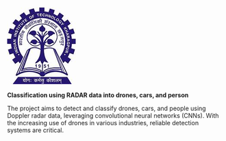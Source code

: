 ![alt text](iitkgplogo.jpg)

**Classification using RADAR data into drones, cars, and person**

The project aims to detect and classify drones, cars, and people
using Doppler radar data, leveraging convolutional neural networks (CNNs). With the
increasing use of drones in various industries, reliable detection systems are
critical.
